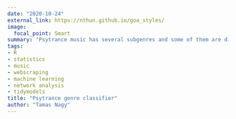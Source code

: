 ```yaml
---
date: "2020-10-24"
external_link: https://nthun.github.io/goa_styles/
image:
  focal_point: Smart
summary: "Psytrance music has several subgenres and some of them are difficult to tell apart. I wanted to build a classifier to predict genres based on music features."
tags:
- R 
- statistics 
- music 
- webscraping 
- machine learning
- network analysis
- tidymodels
title: "Psytrance genre classifier"
author: "Tamas Nagy"
---
```

